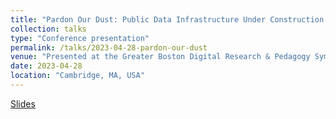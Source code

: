 ```yaml
---
title: "Pardon Our Dust: Public Data Infrastructure Under Construction."
collection: talks
type: "Conference presentation"
permalink: /talks/2023-04-28-pardon-our-dust
venue: "Presented at the Greater Boston Digital Research & Pedagogy Symposium"
date: 2023-04-28
location: "Cambridge, MA, USA"
---
```

[Slides](http://asmithh.github.io/files/pardon_our_dust.pdf)

